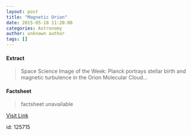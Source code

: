 ```yaml
---
layout: post
title: "Magnetic Orion"
date: 2015-05-18 11:20:00
categories: Astronomy
author: unknown author
tags: []
---
```



#### Extract
>Space Science Image of the Week: Planck portrays stellar birth and magnetic turbulence in the Orion Molecular Cloud...

#### Factsheet
>factsheet unavailable

[Visit Link](http://www.esa.int/spaceinimages/Images/2015/05/Magnetic_Orion)

id:  125715
